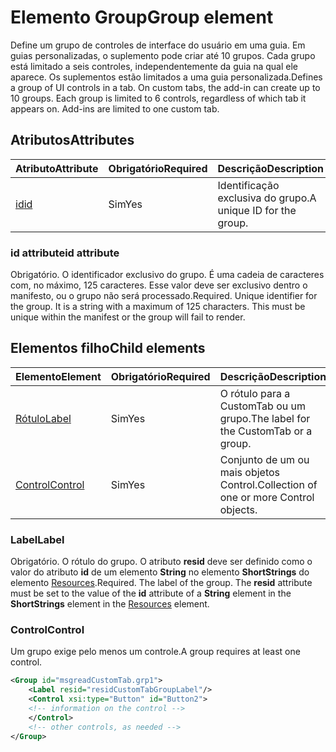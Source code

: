 # <a name="group-element"></a><span data-ttu-id="3afab-101">Elemento Group</span><span class="sxs-lookup"><span data-stu-id="3afab-101">Group element</span></span>

<span data-ttu-id="3afab-p101">Define um grupo de controles de interface do usuário em uma guia.  Em guias personalizadas, o suplemento pode criar até 10 grupos. Cada grupo está limitado a seis controles, independentemente da guia na qual ele aparece. Os suplementos estão limitados a uma guia personalizada.</span><span class="sxs-lookup"><span data-stu-id="3afab-p101">Defines a group of UI controls in a tab.  On custom tabs, the add-in can create up to 10 groups. Each group is limited to 6 controls, regardless of which tab it appears on. Add-ins are limited to one custom tab.</span></span>

## <a name="attributes"></a><span data-ttu-id="3afab-105">Atributos</span><span class="sxs-lookup"><span data-stu-id="3afab-105">Attributes</span></span>

|  <span data-ttu-id="3afab-106">Atributo</span><span class="sxs-lookup"><span data-stu-id="3afab-106">Attribute</span></span>  |  <span data-ttu-id="3afab-107">Obrigatório</span><span class="sxs-lookup"><span data-stu-id="3afab-107">Required</span></span>  |  <span data-ttu-id="3afab-108">Descrição</span><span class="sxs-lookup"><span data-stu-id="3afab-108">Description</span></span>  |
|:-----|:-----|:-----|
|  [<span data-ttu-id="3afab-109">id</span><span class="sxs-lookup"><span data-stu-id="3afab-109">id</span></span>](#id-attribute)  |  <span data-ttu-id="3afab-110">Sim</span><span class="sxs-lookup"><span data-stu-id="3afab-110">Yes</span></span>  | <span data-ttu-id="3afab-111">Identificação exclusiva do grupo.</span><span class="sxs-lookup"><span data-stu-id="3afab-111">A unique ID for the group.</span></span>|

### <a name="id-attribute"></a><span data-ttu-id="3afab-112">id attribute</span><span class="sxs-lookup"><span data-stu-id="3afab-112">id attribute</span></span>

<span data-ttu-id="3afab-p102">Obrigatório. O identificador exclusivo do grupo. É uma cadeia de caracteres com, no máximo, 125 caracteres. Esse valor deve ser exclusivo dentro o manifesto, ou o grupo não será processado.</span><span class="sxs-lookup"><span data-stu-id="3afab-p102">Required. Unique identifier for the group. It is a string with a maximum of 125 characters. This must be unique within the manifest or the group will fail to render.</span></span>

## <a name="child-elements"></a><span data-ttu-id="3afab-117">Elementos filho</span><span class="sxs-lookup"><span data-stu-id="3afab-117">Child elements</span></span>
|  <span data-ttu-id="3afab-118">Elemento</span><span class="sxs-lookup"><span data-stu-id="3afab-118">Element</span></span> |  <span data-ttu-id="3afab-119">Obrigatório</span><span class="sxs-lookup"><span data-stu-id="3afab-119">Required</span></span>  |  <span data-ttu-id="3afab-120">Descrição</span><span class="sxs-lookup"><span data-stu-id="3afab-120">Description</span></span>  |
|:-----|:-----|:-----|
|  [<span data-ttu-id="3afab-121">Rótulo</span><span class="sxs-lookup"><span data-stu-id="3afab-121">Label</span></span>](#label)      | <span data-ttu-id="3afab-122">Sim</span><span class="sxs-lookup"><span data-stu-id="3afab-122">Yes</span></span> |  <span data-ttu-id="3afab-123">O rótulo para a CustomTab ou um grupo.</span><span class="sxs-lookup"><span data-stu-id="3afab-123">The label for the CustomTab or a group.</span></span>  |
|  [<span data-ttu-id="3afab-124">Control</span><span class="sxs-lookup"><span data-stu-id="3afab-124">Control</span></span>](#control)    | <span data-ttu-id="3afab-125">Sim</span><span class="sxs-lookup"><span data-stu-id="3afab-125">Yes</span></span> |  <span data-ttu-id="3afab-126">Conjunto de um ou mais objetos Control.</span><span class="sxs-lookup"><span data-stu-id="3afab-126">Collection of one or more Control objects.</span></span>  |

### <a name="label"></a><span data-ttu-id="3afab-127">Label</span><span class="sxs-lookup"><span data-stu-id="3afab-127">Label</span></span> 

<span data-ttu-id="3afab-p103">Obrigatório. O rótulo do grupo. O atributo **resid** deve ser definido como o valor do atributo **id** de um elemento **String** no elemento **ShortStrings** do elemento [Resources](resources.md).</span><span class="sxs-lookup"><span data-stu-id="3afab-p103">Required. The label of the group. The  **resid** attribute must be set to the value of the **id** attribute of a **String** element in the **ShortStrings** element in the [Resources](resources.md) element.</span></span>

### <a name="control"></a><span data-ttu-id="3afab-131">Control</span><span class="sxs-lookup"><span data-stu-id="3afab-131">Control</span></span>
<span data-ttu-id="3afab-132">Um grupo exige pelo menos um controle.</span><span class="sxs-lookup"><span data-stu-id="3afab-132">A group requires at least one control.</span></span>

```xml
<Group id="msgreadCustomTab.grp1">
    <Label resid="residCustomTabGroupLabel"/>
    <Control xsi:type="Button" id="Button2">
    <!-- information on the control -->
    </Control>
    <!-- other controls, as needed -->
</Group>
```
